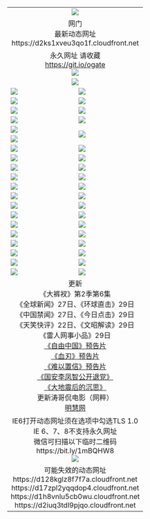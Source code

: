 ﻿<table>
  <tr></tr>
  <tr><td colspan=2 align=center><img src="https://d2ks1xveu3qo1f.cloudfront.net/Up/oGate.jpg" /></td></tr>
  <tr><td colspan=2 align=center>网门<br>最新动态网址
<br>https://d2ks1xveu3qo1f.cloudfront.net
    </td>
  </tr>
  <tr>
    <td colspan=2 align=center>永久网址 请收藏<br/><a href="https://git.io/ogate" target="_blank">https://git.io/ogate</a><br/><a href="https://d2ks1xveu3qo1f.cloudfront.net/Up/0WMGDL2.png" target="_blank"><img src="https://d2ks1xveu3qo1f.cloudfront.net/Up/0WMGD2.png"/></a></td>
    <!--td align=center>临时网址 微信用<br/><a href="https://bit.ly/1mBQHW8" target="_blank">https://bit.ly/1mBQHW8</a><br/><a href="https://d2ks1xveu3qo1f.cloudfront.net/Up/0WMGDL3.png" target="_blank"><img src="https://d2ks1xveu3qo1f.cloudfront.net/Up/0WMGD3.png"/></a></td-->
  </tr>
  <tr>
    <td colspan=2 align=center><a href="https://d2ks1xveu3qo1f.cloudfront.net/ogUP.aspx?name=0oGate.apk" target="_blank"><img src="https://d2ks1xveu3qo1f.cloudfront.net/Up/0WMAZ.jpg" /></a></td>
  </tr>
  <tr>
    <td><a href="https://d2ks1xveu3qo1f.cloudfront.net/ogNice.aspx" target="_blank"><img src="https://d2ks1xveu3qo1f.cloudfront.net/Up/0WCYY.jpg" /></a></td>
    <td><a href="https://d2ks1xveu3qo1f.cloudfront.net/onCO.aspx?ob=600%E4%BA%8B%E7%89%A9&op=%E5%A2%9E%E5%88%A0%E6%94%B9&args=WH1~%23%E7%B1%BB%E5%9E%8B6%E6%96%B0%E9%97%BB%7c%23%E7%B1%BB%E5%9E%8B6%E8%AF%84%E8%AE%BA&mode=" target="_blank"><img src="https://d2ks1xveu3qo1f.cloudfront.net/Up/0WZTT.jpg" /></a></td> 
  </tr>
  <tr>
    <td><a href="https://d2ks1xveu3qo1f.cloudfront.net/ogDY.aspx" target="_blank"><img src="https://d2ks1xveu3qo1f.cloudfront.net/Up/0FK.jpg" /></a></td>
    <td><a href="https://d2ks1xveu3qo1f.cloudfront.net/ogST.aspx" target="_blank"><img src="https://d2ks1xveu3qo1f.cloudfront.net/Up/0ST.jpg" /></a></td> 
  </tr>
  <tr>
    <!--td rowspan=2><a href="https://d2ks1xveu3qo1f.cloudfront.net/ogUP.aspx?name=WJ.mp4&count=T:1,480P:1" target="_blank"><img src="https://d2ks1xveu3qo1f.cloudfront.net/Up/WJ.jpg" /></a></td-->
    <td><a href="https://d2ks1xveu3qo1f.cloudfront.net/ogUP.aspx?name=11DKC.mp4&count=T:2,2:6,1:16" target="_blank"><img src="https://d2ks1xveu3qo1f.cloudfront.net/Up/11DKC.jpg" /></a></td> 
    <td><div><a href="https://d2ks1xveu3qo1f.cloudfront.net/ogUP.aspx?name=LRWS.mp4&count=7B:8,6B:44,5A:10,5B:35,4A:14,4B:19,3A:10,3B:26,2A:16,2B:21,1A:23,1B:29&current=7B:8" target="_blank"><img src="https://d2ks1xveu3qo1f.cloudfront.net/Up/LRWS.jpg" /></a></td>
   </tr>
  <tr>
    <td><a href="https://d2ks1xveu3qo1f.cloudfront.net/ogUP.aspx?name=LRSH.mp4&count=W:13,2:10" target="_blank"><img src="https://d2ks1xveu3qo1f.cloudfront.net/Up/LRSH.jpg" /></a></td>
    <td><a href="https://d2ks1xveu3qo1f.cloudfront.net/ogUP.aspx?name=BYWXY.mp4" target="_blank"><img src="https://d2ks1xveu3qo1f.cloudfront.net/Up/BYWXY.jpg" /></a></td>
  </tr>
  <tr>
    <td><a href="https://d2ks1xveu3qo1f.cloudfront.net/ogUP.aspx?name=JQR.mp4&count=2" target="_blank"><img src="https://d2ks1xveu3qo1f.cloudfront.net/Up/JQR.jpg" /></a></td>   
    <td rowspan=2><a href="https://d2ks1xveu3qo1f.cloudfront.net/ogUP.aspx?name=JP.mp4&count=9" target="_blank"><img src="https://d2ks1xveu3qo1f.cloudfront.net/Up/JP.jpg" /></td>
  </tr>
  <tr>
    <td><a href="https://d2ks1xveu3qo1f.cloudfront.net/ogUP.aspx?name=WH.mp4" target="_blank"><img src="https://d2ks1xveu3qo1f.cloudfront.net/Up/WH.jpg" /></a></td>
  </tr>
  <tr>
    <td><a href="https://d2ks1xveu3qo1f.cloudfront.net/ogUP.aspx?name=SSZJ.mp4&count=SP:6,480P:8" target="_blank"><img src="https://d2ks1xveu3qo1f.cloudfront.net/Up/SSZJ.jpg" /></a></td>
    <td><a href="https://d2ks1xveu3qo1f.cloudfront.net/ogUP.aspx?name=ZY.mp4&count=2015:16" target="_blank"><img src="https://d2ks1xveu3qo1f.cloudfront.net/Up/ZY.jpg" /></a</td>
  </tr>
  <tr>
    <td><a href="https://d2ks1xveu3qo1f.cloudfront.net/ogUP.aspx?name=XTFY.mp4&count=B:2,A:24" target="_blank"><img src="https://d2ks1xveu3qo1f.cloudfront.net/Up/XTFY.jpg" /></a></td>
    <td><a href="https://d2ks1xveu3qo1f.cloudfront.net/ogUP.aspx?name=1XQK.mp4&count=13" target="_blank"><img src="https://d2ks1xveu3qo1f.cloudfront.net/Up/1XQK.jpg" /></a</td>
  </tr>
  <tr>
    <td><a href="https://d2ks1xveu3qo1f.cloudfront.net/ogUP.aspx?name=1LYF.mp4&count=2" target="_blank"><img src="https://d2ks1xveu3qo1f.cloudfront.net/Up/1LYF0.jpg" /></a></td>
    <td><a href="https://d2ks1xveu3qo1f.cloudfront.net/ogUP.aspx?name=1ZGC.mp4&count=6" target="_blank"><img src="https://d2ks1xveu3qo1f.cloudfront.net/Up/1ZGC0.jpg" /></a></td>
  </tr>
  <tr>
    <td><a href="https://d2ks1xveu3qo1f.cloudfront.net/ogUP.aspx?name=1ZKM.mp4&count=3&current=3" target="_blank"><img src="https://d2ks1xveu3qo1f.cloudfront.net/Up/1ZKM0.jpg" /></a></td>  
    <td><a href="https://d2ks1xveu3qo1f.cloudfront.net/ogUP.aspx?name=1WWY.mp4&count=6&current=6" target="_blank"><img src="https://d2ks1xveu3qo1f.cloudfront.net/Up/1WWY0.jpg" /></a></td>
  </tr>
  <tr>
    <td><a href="https://d2ks1xveu3qo1f.cloudfront.net/ogUP.aspx?name=10JGY.mp4&count=3" target="_blank"><img src="https://d2ks1xveu3qo1f.cloudfront.net/Up/10JGY0.jpg" /></a></td>
    <td><a href="https://d2ks1xveu3qo1f.cloudfront.net/ogUP.aspx?name=10CYS.mp4&count=2" target="_blank"><img src="https://d2ks1xveu3qo1f.cloudfront.net/Up/10CYS0.jpg" /></a></td>
  </tr>
  <tr>
    <td><a href="https://d2ks1xveu3qo1f.cloudfront.net/ogUP.aspx?name=4SQQ.mp4&count=201602:20,201601:21&current=201602:20" target="_blank"><img src="https://d2ks1xveu3qo1f.cloudfront.net/Up/4SQQ0.jpg"/></a></td>
    <td><a href="https://d2ks1xveu3qo1f.cloudfront.net/ogUP.aspx?name=4SHQ.mp4&count=201602:27,201601:28&current=201602:27" target="_blank"><img src="https://d2ks1xveu3qo1f.cloudfront.net/Up/4SHQ0.jpg"/></a></td>
  </tr>
  <tr>
    <td><a href="https://d2ks1xveu3qo1f.cloudfront.net/ogUP.aspx?name=4SZG.mp4&count=201602:20,201601:23&current=201602:20" target="_blank"><img src="https://d2ks1xveu3qo1f.cloudfront.net/Up/4SZG0.jpg"/></a></td>
    <td><a href="https://d2ks1xveu3qo1f.cloudfront.net/ogUP.aspx?name=4SDJ.mp4&count=201602A:24,201602B:7,201601A:48,201601B:6&current=201602A:24" target="_blank"><img src="https://d2ks1xveu3qo1f.cloudfront.net/Up/4SDJ0.jpg"/></a></td>
  </tr>
  <tr>
    <td><a href="https://d2ks1xveu3qo1f.cloudfront.net/ogUP.aspx?name=4CTX.mp4&count=201602:3,201601:4&current=201602:3" target="_blank"><img src="https://d2ks1xveu3qo1f.cloudfront.net/Up/4CTX0.jpg"/></a></td>
    <td><a href="https://d2ks1xveu3qo1f.cloudfront.net/ogUP.aspx?name=4CWZ.mp4&count=201602:4,201601:4&current=201602:4" target="_blank"><img src="https://d2ks1xveu3qo1f.cloudfront.net/Up/4CWZ0.jpg"/></a></td>
  </tr>
  <tr>
    <td><a href="https://d2ks1xveu3qo1f.cloudfront.net/onUP.aspx?name=https://dwsfx5awq5vcc.cloudfront.net/" target="_blank"><img src="https://d2ks1xveu3qo1f.cloudfront.net/Up/0DTW.jpg"/></a></td>
    <td><a href="https://d2ks1xveu3qo1f.cloudfront.net/onUP.aspx?name=https://d240ns8up8earz.cloudfront.net/acenter/" target="_blank"><img src="https://d2ks1xveu3qo1f.cloudfront.net/Up/0TDW.jpg" /></a></td>
  </tr>
  <tr>
    <td><a href="https://d2ks1xveu3qo1f.cloudfront.net/onUP.aspx?name=https://d4508d6vomz2p.cloudfront.net/gb/nsc413.htm" target="_blank"><img src="https://d2ks1xveu3qo1f.cloudfront.net/Up/0DJY.jpg" /></a></td>
    <td><a href="https://d2ks1xveu3qo1f.cloudfront.net/onUP.aspx?name=https://d3bxwq7vzudb5l.cloudfront.net/xtr/gb/prog204.html" target="_blank"><img src="https://d2ks1xveu3qo1f.cloudfront.net/Up/0XTR.jpg" /></a></td>
  </tr>
  <tr>
    <td><a href="https://d2ks1xveu3qo1f.cloudfront.net/onUP.aspx?name=https://d3aj00iefsmfgc.cloudfront.net/" target="_blank"><img src="https://d2ks1xveu3qo1f.cloudfront.net/Up/0MHW.jpg" /></a></td>
    <td><a href="https://d2ks1xveu3qo1f.cloudfront.net/onUP.aspx?name=https://d1lcj91uv80klr.cloudfront.net/" target="_blank"><img src="https://d2ks1xveu3qo1f.cloudfront.net/Up/0ZJW.jpg" /></a></td>
  </tr>
  <tr>
    <td><a href="https://d2ks1xveu3qo1f.cloudfront.net/ogUP.aspx?name=0FG.zip" target="_blank"><img src="https://d2ks1xveu3qo1f.cloudfront.net/Up/0FG.jpg" /></a></td>
    <td><a href="https://d2ks1xveu3qo1f.cloudfront.net/ogUP.aspx?name=0FGA.apk" target="_blank"><img src="https://d2ks1xveu3qo1f.cloudfront.net/Up/0FGA.jpg" /></a></td>
  </tr>
  <tr>
    <td><a href="https://d2ks1xveu3qo1f.cloudfront.net/ogUP.aspx?name=0U.zip" target="_blank"><img src="https://d2ks1xveu3qo1f.cloudfront.net/Up/0U.jpg" /></a></td>
    <td><a href="https://d2ks1xveu3qo1f.cloudfront.net/ogUP.aspx?name=0UA.apk" target="_blank"><img src="https://d2ks1xveu3qo1f.cloudfront.net/Up/0UA.jpg" /></a></td>
  </tr>
  <tr>
    <td><a href="https://d2ks1xveu3qo1f.cloudfront.net/ogUP.aspx?name=0iPPOTV.zip" target="_blank"><img src="https://d2ks1xveu3qo1f.cloudfront.net/Up/0iPPOTV.jpg" /></a></td>
    <td><a href="https://d2ks1xveu3qo1f.cloudfront.net/ogUP.aspx?name=0iNTD.apk" target="_blank"><img src="https://d2ks1xveu3qo1f.cloudfront.net/Up/0iNTD.jpg" /></a></td>
  </tr>
  <tr>
    <td colspan=2 align=center>更新<br>
      《大裤衩》第2季第6集<br>
      《全球新闻》27日、《环球直击》29日<br>
      《中国禁闻》27日、《今日点击》29日<br>
      《天笑快评》22日、《文昭解读》29日<br>
      《雷人网事小品》29日<br>
      <a href="https://d2ks1xveu3qo1f.cloudfront.net/ogUP.aspx?name=11ZYZG0.mp4" target="_blank">《自由中国》预告片</a><br>
      <a href="https://d2ks1xveu3qo1f.cloudfront.net/ogUP.aspx?name=11XR.mp4" target="_blank">《血刃》预告片</a><br>
      <a href="https://d2ks1xveu3qo1f.cloudfront.net/ogUP.aspx?name=11NYZX.mp4&count=2" target="_blank">《难以置信》预告片</a><br>
      <a href="https://d2ks1xveu3qo1f.cloudfront.net/ogUP.aspx?name=4LFZ.mp4" target="_blank">《国安李凤智公开退党》</a><br>
      <a href="https://d2ks1xveu3qo1f.cloudfront.net/ogUP.aspx?name=4DDZHDCS.mp4" target="_blank">《大地震后的沉思》</a><br>
      更新涛哥侃电影（网粹）<br>
      <a href="https://d2ks1xveu3qo1f.cloudfront.net/onUP.aspx?name=https://www.minghui.org/" target="_blank">明慧网</a></td>
    </td>
  </tr>
  <tr>
    <td colspan=2 align=center>IE6打开动态网址须在选项中勾选TLS 1.0<br/>IE 6、7、8不支持永久网址<br/>
      微信可扫描以下临时二维码<br/>https://bit.ly/1mBQHW8<br/><a href="https://d2ks1xveu3qo1f.cloudfront.net/Up/0WMGDL3.png" target="_blank"><img src="https://d2ks1xveu3qo1f.cloudfront.net/Up/0WMGD3.png"/></a><br>
  </tr>
  <tr>
    <td colspan=2 align=center>可能失效的动态网址
<br>https://d128kglz8f7f7a.cloudfront.net
<br>https://d17zpl2yqqdop4.cloudfront.net
<br>https://d1h8vnlu5cb0wu.cloudfront.net
<br>https://d2iuq3tdl9pjqo.cloudfront.net
    </td>
  </tr>
</table>
